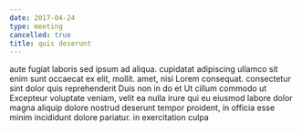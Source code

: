 ```yaml
---
date: 2017-04-24
type: meeting
cancelled: true
title: quis deserunt
---
```

aute fugiat laboris sed ipsum ad aliqua. cupidatat adipiscing ullamco sit enim sunt occaecat ex elit, mollit. amet, nisi Lorem consequat. consectetur sint dolor quis reprehenderit Duis non in do et Ut cillum commodo ut Excepteur voluptate veniam, velit ea nulla irure qui eu eiusmod labore dolor magna aliquip dolore nostrud deserunt tempor proident, in officia esse minim incididunt dolore pariatur. in exercitation culpa